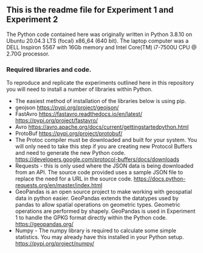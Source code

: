 ## This is the readme file for Experiment 1 and Experiment 2
The Python code contained here was originally written in Python 3.8.10 on Ubuntu 20.04.3 LTS (focal) x86_64 (640 bit). The laptop computer was a DELL Inspiron 5567 with 16Gb memory and Intel Core(TM) i7-7500U CPU @ 2.70G processor. 

### Required libraries and code.
To reproduce and replicate the experiments outlined here in this repository you will need to install a number of libraries within Python.

* The easiest method of installation of the libraries below is using pip.
* geojson https://pypi.org/project/geojson/
* FastAvro https://fastavro.readthedocs.io/en/latest/ https://pypi.org/project/fastavro/
* Avro https://avro.apache.org/docs/current/gettingstartedpython.html
* ProtoBuf https://pypi.org/project/protobuf/
* The Protoc compiler must be downloaded and built for your system. You will only need to take this step if you are creating new Protocol Buffers and need to generate the new Python code. https://developers.google.com/protocol-buffers/docs/downloads
* Requests - this is only used where the JSON data is being downloaded from an API. The source code provided uses a sample JSON file to replace the need for a URL in the source code. https://docs.python-requests.org/en/master/index.html
* GeoPandas is an open source project to make working with geospatial data in python easier. GeoPandas extends the datatypes used by pandas to allow spatial operations on geometric types. Geometric operations are performed by shapely. GeoPandas is used in Experiment 1 to handle the GPKG format directly within the Python code. https://geopandas.org/
* Numpy - The numpy library is required to calculate some simple statistics. You may already have this installed in your Python setup. https://pypi.org/project/numpy/
